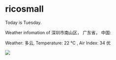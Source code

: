 # ricosmall

Today is Tuesday.

Weather infomation of 深圳市南山区， 广东省， 中国: 

Weather: 多云, Temperature: 22 ℃ , Air Index: 34 优

<img src="https://github-readme-stats.vercel.app/api?username=ricosmall&show_icons=true" />
